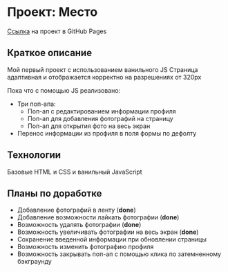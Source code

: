 # Проект: Место

[Ссылка](https://kroqos.github.io/mesto/) на проект в GitHub Pages

## Краткое описание
Мой первый проект с использованием ванильного JS
Страница адаптивная и отображается корректно на разрешениях от 320px

Пока что с помощью JS реализовано:
- Три поп-апа:
  - Поп-ап с редактированием информации профиля
  - Поп-ап для добавления фотографий на страницу
  - Поп-ап для открытия фото на весь экран
- Перенос информации из профиля в поля формы по дефолту

## Технологии
Базовые HTML и CSS и ванильный JavaScript

## Планы по доработке
- Добавление фотографий в ленту (**done**)
- Добавление возможности лайкать фотографии (**done**)
- Возможность удалять фотографии (**done**)
- Возможность увеличивать фотографии на весь экран (**done**)
- Сохранение введенной информации при обновлении страницы
- Возможность изменить фотографию профиля
- Возможность закрывать поп-ап с помощью клика по затемненному бэкграунду